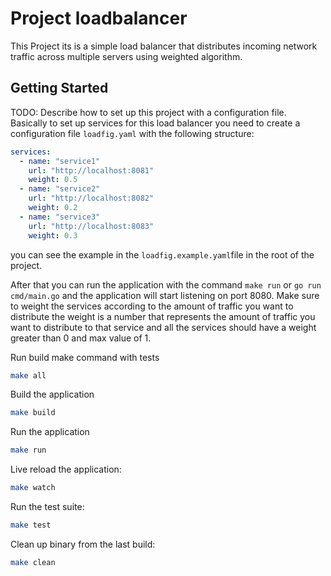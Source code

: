 # Project loadbalancer

This Project its is a simple load balancer that distributes incoming network traffic across multiple servers  using  weighted algorithm.

## Getting Started

TODO: Describe how to set up this project with a configuration file.
Basically to set up services for this load balancer you need to create a configuration file `loadfig.yaml` with the following structure:

```yaml
services:
  - name: "service1"
    url: "http://localhost:8081"
    weight: 0.5
  - name: "service2"
    url: "http://localhost:8082"
    weight: 0.2
  - name: "service3"
    url: "http://localhost:8083"
    weight: 0.3
```


you can see the example in the `loadfig.example.yaml`file in the root of the project.

After that you can run the application with the command `make run` or `go run cmd/main.go` and the application will start listening on port 8080. Make sure to weight the services according to the amount of traffic you want to distribute the weight is a number that represents the amount of traffic you want to distribute to that service and all the services should have a weight greater than 0 and max value of 1.


Run build make command with tests
```bash
make all
```

Build the application
```bash
make build
```

Run the application
```bash
make run
```

Live reload the application:
```bash
make watch
```

Run the test suite:
```bash
make test
```

Clean up binary from the last build:
```bash
make clean
```
